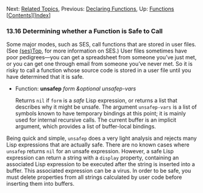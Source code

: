 <!-- This is the GNU Emacs Lisp Reference Manual
corresponding to Emacs version 27.2.

Copyright (C) 1990-1996, 1998-2021 Free Software Foundation,
Inc.

Permission is granted to copy, distribute and/or modify this document
under the terms of the GNU Free Documentation License, Version 1.3 or
any later version published by the Free Software Foundation; with the
Invariant Sections being "GNU General Public License," with the
Front-Cover Texts being "A GNU Manual," and with the Back-Cover
Texts as in (a) below.  A copy of the license is included in the
section entitled "GNU Free Documentation License."

(a) The FSF's Back-Cover Text is: "You have the freedom to copy and
modify this GNU manual.  Buying copies from the FSF supports it in
developing GNU and promoting software freedom." -->

<!-- Created by GNU Texinfo 6.7, http://www.gnu.org/software/texinfo/ -->

Next: [Related Topics](Related-Topics.html), Previous: [Declaring Functions](Declaring-Functions.html), Up: [Functions](Functions.html)   \[[Contents](index.html#SEC_Contents "Table of contents")]\[[Index](Index.html "Index")]

### 13.16 Determining whether a Function is Safe to Call

Some major modes, such as SES, call functions that are stored in user files. (See [(ses)Top](../ses/index.html#Top), for more information on SES.) User files sometimes have poor pedigrees—you can get a spreadsheet from someone you’ve just met, or you can get one through email from someone you’ve never met. So it is risky to call a function whose source code is stored in a user file until you have determined that it is safe.

*   Function: **unsafep** *form \&optional unsafep-vars*

    Returns `nil` if `form` is a *safe* Lisp expression, or returns a list that describes why it might be unsafe. The argument `unsafep-vars` is a list of symbols known to have temporary bindings at this point; it is mainly used for internal recursive calls. The current buffer is an implicit argument, which provides a list of buffer-local bindings.

Being quick and simple, `unsafep` does a very light analysis and rejects many Lisp expressions that are actually safe. There are no known cases where `unsafep` returns `nil` for an unsafe expression. However, a safe Lisp expression can return a string with a `display` property, containing an associated Lisp expression to be executed after the string is inserted into a buffer. This associated expression can be a virus. In order to be safe, you must delete properties from all strings calculated by user code before inserting them into buffers.
